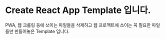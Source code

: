 # Create React App Template 입니다.

PWA, 웹 크롤링 등에 쓰이는 파일들을 삭제하고
웹 프로젝트에 쓰이는 꼭 필요한 파일들만 만들어놓은 Template 입니다.
